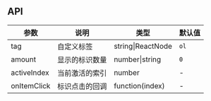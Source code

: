 
## API

| 参数 | 说明 | 类型 | 默认值 |
| --- | --- | --- | --- |
| tag | 自定义标签 | string\|ReactNode | `ol` |
| amount | 显示的标识数量 | number\|string | `0` |
| activeIndex | 当前激活的索引 | number | - |
| onItemClick | 标识点击的回调 | function(index) | - |
